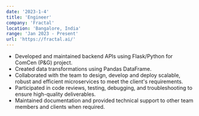```yaml
---
date: '2023-1-4'
title: 'Engineer'
company: 'Fractal'
location: 'Bangalore, India'
range: 'Jan 2023 - Present'
url: 'https://fractal.ai/'
---
```


- Developed and maintained backend APIs using Flask/Python for ComCen (P&G) project.
- Created data transformations using Pandas DataFrame.
- Collaborated with the team to design, develop and deploy scalable, robust and efficient microservices to meet the client's requirements.
- Participated in code reviews, testing, debugging, and troubleshooting to ensure high-quality deliverables.
- Maintained documentation and provided technical support to other team members and clients when required.
